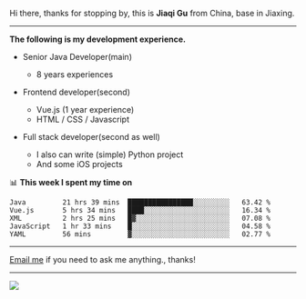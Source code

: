 Hi there, thanks for stopping by, this is **Jiaqi Gu** from China, base in Jiaxing.

---

**The following is my development experience.**

- Senior Java Developer(main)
  - 8 years experiences

- Frontend developer(second)
  - Vue.js (1 year experience)
  - HTML / CSS / Javascript
  
- Full stack developer(second as well)
  - I also can write (simple) Python project
  - And some iOS projects

📊 **This week I spent my time on**
<!--START_SECTION:waka-->
```text
Java         21 hrs 39 mins  ████████████████░░░░░░░░░   63.42 % 
Vue.js       5 hrs 34 mins   ████░░░░░░░░░░░░░░░░░░░░░   16.34 % 
XML          2 hrs 25 mins   █▓░░░░░░░░░░░░░░░░░░░░░░░   07.08 % 
JavaScript   1 hr 33 mins    █░░░░░░░░░░░░░░░░░░░░░░░░   04.58 % 
YAML         56 mins         ▓░░░░░░░░░░░░░░░░░░░░░░░░   02.77 % 
```
<!--END_SECTION:waka-->

---

[Email me](mailto:droidqw@gmail.com?subject=Hiring_from_GitHub) if you need to ask me anything., thanks!

---

![]( https://visitor-badge.glitch.me/badge?page_id=githubgujiaqi)
